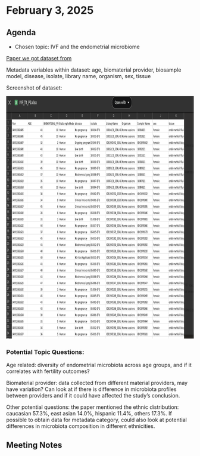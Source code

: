 # February 3, 2025

## Agenda
- Chosen topic: IVF and the endometrial microbiome
  
[Paper we got dataset from](https://microbiomejournal.biomedcentral.com/articles/10.1186/s40168-021-01184-w)

Metadata variables within dataset: age, biomaterial provider, biosample model, disease, isolate, library name, organism, sex, tissue

Screenshot of dataset:

<img src="../images/dataset.png" height="650" width="650">

### Potential Topic Questions: 
Age related: diversity of endometrial microbiota across age groups, and if it correlates with fertility outcomes?

Biomaterial provider: data collected from different material providers, may have variation? Can look at if there is difference in microbiota profiles between providers and if it could have affected the study’s conclusion. 

Other potential questions: the paper mentioned the ethnic distribution: caucasian 57.3%, east asian 14.0%, hispanic 11.4%, others 17.3%. If possible to obtain data for metadata category, could also look at potential differences in microbiota composition in different ethnicities.

## Meeting Notes




